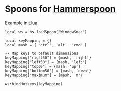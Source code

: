 # Spoons for [Hammerspoon](https://www.hammerspoon.org/)

Example init.lua
```
local ws = hs.loadSpoon("WindowSnap")

local keyMapping = {}
local mash = { 'ctrl', 'alt', 'cmd' }

-- Map keys to default dimensions
keyMapping["right50"] = {mash, 'right'}
keyMapping["left50"] = {mash, 'left'}
keyMapping["top50"] = {mash, 'up'}
keyMapping["bottom50"] = {mash, 'down'}
keyMapping["maximum"] = {mash, 'm'}

ws:bindHotkeys(keyMapping)
```
